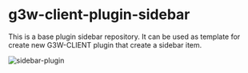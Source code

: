 # g3w-client-plugin-sidebar

This is a base plugin sidebar repository. It can be used as template for create new G3W-CLIENT plugin that create a sidebar item.

![sidebar-plugin](https://user-images.githubusercontent.com/9614886/179748565-c12c3b8e-d8d1-4ec6-8867-33cb5f1465a8.png)
